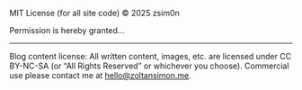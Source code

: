 MIT License (for all site code)
© 2025 zsim0n

Permission is hereby granted...

--------------------------

Blog content license:
All written content, images, etc. are licensed under CC BY-NC-SA (or “All Rights Reserved” or whichever you choose).
Commercial use please contact me at hello@zoltansimon.me.